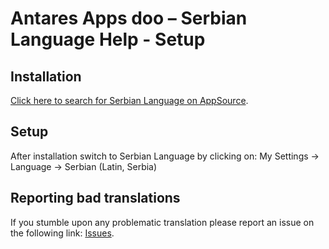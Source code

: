 # Antares Apps doo – Serbian Language Help - Setup

## Installation
[Click here to search for Serbian Language on AppSource](https://appsource.microsoft.com/en-us/product/dynamics-365-business-central/PUBID.antaresapps1634735406093%7CAID.serbianlang%7CPAPPID.313c5d97-d62e-4292-96f1-eab2f3998746).

## Setup
After installation switch to Serbian Language by clicking on:
My Settings -> Language -> Serbian (Latin, Serbia)

## Reporting bad translations
If you stumble upon any problematic translation please report an issue on the following link:
[Issues](https://github.com/AntaresAppsDoo/Wiki/issues).